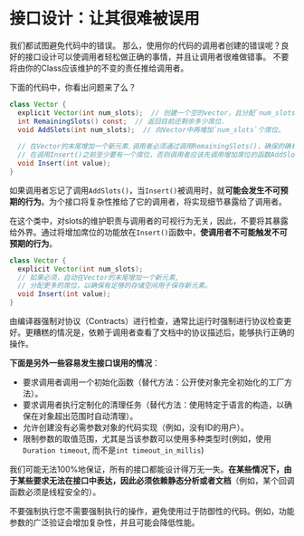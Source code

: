 # 接口设计：让其很难被误用



我们都试图避免代码中的错误。 那么，使用你的代码的调用者创建的错误呢？良好的接口设计可以使调用者轻松做正确的事情，并且让调用者很难做错事。 不要将由你的Class应该维护的不变的责任推给调用者。

下面的代码中，你看出问题来了么？

```java
class Vector {
  explicit Vector(int num_slots);  // 创建一个空的vector，且分配`num_slots`个席位.
  int RemainingSlots() const;  // 返回目前还剩余多少席位.
  void AddSlots(int num_slots);  // 向Vector中再增加`num_slots`个席位。
  
  // 在Vector的末尾增加一个新元素.调用者必须通过调用RemainingSlots()，确保的确有剩余席位可用。
  // 在调用Insert()之前至少要有一个席位，否则调用者应该先调用增加席位的函数AddSlots().
  void Insert(int value);
}
```

如果调用者忘记了调用`AddSlots()`，当`Insert()`被调用时，就**可能会发生不可预期的行为**。为个接口将复杂性推给了它的调用者，将实现细节暴露给了调用者。

在这个类中，对slots的维护职责与调用者的可视行为无关，因此，不要将其暴露给外界。通过将增加席位的功能放在`Insert()`函数中，**使调用者不可能触发不可预期的行为**。

```java
class Vector {
  explicit Vector(int num_slots);
  // 如果必须，自动在Vector的末尾增加一个新元素,
  // 分配更多的席位，以确保有足够的存储空间用于保存新元素。
  void Insert(int value);
}
```

由编译器强制对协议（Contracts）进行检查，通常比运行时强制进行协议检查更好。更糟糕的情况是，依赖于调用者查看了文档中的协议描述后，能够执行正确的操作。



**下面是另外一些容易发生接口误用的情况**：

- 要求调用者调用一个初始化函数（替代方法：公开使对象完全初始化的工厂方法）。
- 要求调用者执行定制化的清理任务（替代方法：使用特定于语言的构造，以确保在对象超出范围时自动清理）。
- 允许创建没有必需参数对象的代码实现（例如，没有ID的用户）。
- 限制参数的取值范围，尤其是当该参数可以使用多种类型时(例如，使用`Duration timeout`, 而不是`int timeout_in_millis`)



我们可能无法100%地保证，所有的接口都能设计得万无一失。**在某些情况下，由于某些要求无法在接口中表达，因此必须依赖静态分析或者文档**（例如，某个回调函数必须是线程安全的）。

不要强制执行您不需要强制执行的操作，避免使用过于防御性的代码。例如，功能参数的广泛验证会增加复杂性，并且可能会降低性能。

